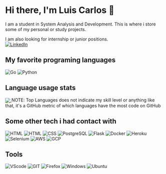 # Hi there, I'm Luis Carlos 👋

I am a student in System Analysis and Development.
This is where i store some of my personal or study projects.

I am also looking for internship or junior positions.  
<a href="https://www.linkedin.com/in/luis-carlos-firmino-pinheiro/" target="_blank"><img src="https://img.shields.io/badge/LinkedIn-0077B5?style=for-the-badge&logo=linkedin&logoColor=white" alt="LinkedIn"></a>

## My favorite programing languages

<img src="https://img.shields.io/badge/Go-00ADD8?style=for-the-badge&logo=go&logoColor=white" alt="Go">

<img src="https://img.shields.io/badge/Python-3776AB?style=for-the-badge&logo=python&logoColor=white" alt="Python">

## Language usage stats

<a href="https://github.com/L-Carlos/L-Carlos">
  <img align="center" src="https://github-readme-stats.vercel.app/api/top-langs/?username=L-Carlos&title_color=ffffff&text_color=c9cacc&icon_color=2bbc8a&bg_color=1d1f21&langs_count=5&count_private=true&show_icons=true" />
</a>
NOTE: Top Languages does not indicate my skill level or anything like that, it's a GitHub metric of which languages have the most code on GitHub

## Some other tech i had contact with

<img src="https://img.shields.io/badge/HTML5-E34F26?style=for-the-badge&logo=html5&logoColor=white" alt="HTML">
<img src="https://img.shields.io/badge/CSS3-1572B6?style=for-the-badge&logo=css3&logoColor=white" alt="HTML">
<img src="https://img.shields.io/badge/JavaScript-323330?style=for-the-badge&logo=javascript&logoColor=F7DF1E" alt="CSS">
<img src="https://img.shields.io/badge/PostgreSQL-316192?style=for-the-badge&logo=postgresql&logoColor=white" alt="PostgreSQL">
<img src="https://img.shields.io/badge/Flask-000000?style=for-the-badge&logo=flask&logoColor=white" alt="Flask">
<img src="https://img.shields.io/badge/Docker-2CA5E0?style=for-the-badge&logo=docker&logoColor=white" alt="Docker">
<img src="https://img.shields.io/badge/Heroku-430098?style=for-the-badge&logo=heroku&logoColor=white" alt="Heroku">
<img src="https://img.shields.io/badge/Selenium-43B02A?style=for-the-badge&logo=Selenium&logoColor=white" alt="Selenium">
<img src="https://img.shields.io/badge/Amazon_AWS-FF9900?style=for-the-badge&logo=amazonaws&logoColor=white" alt="AWS">
<img src="https://img.shields.io/badge/Google_Cloud-4285F4?style=for-the-badge&logo=google-cloud&logoColor=white" alt="GCP">

## Tools

<img src="https://img.shields.io/badge/Visual_Studio_Code-0078D4?style=for-the-badge&logo=visual%20studio%20code&logoColor=white" alt="VScode">
<img src="https://img.shields.io/badge/Git-F05032?style=for-the-badge&logo=git&logoColor=white" alt="GIT">
<img src="https://img.shields.io/badge/Firefox_Browser-FF7139?style=for-the-badge&logo=Firefox-Browser&logoColor=white" alt="Firefox">
<img src="https://img.shields.io/badge/Windows-0078D6?style=for-the-badge&logo=windows&logoColor=white" alt="Windows">
<img src="https://img.shields.io/badge/Ubuntu-E95420?style=for-the-badge&logo=ubuntu&logoColor=white" alt="Ubuntu">
